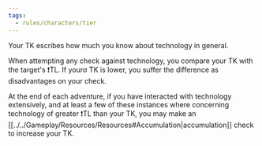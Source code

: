 ```yaml
---
tags:
  - rules/characters/tier
---
```

Your TK escribes how much you know about technology in general.

When attempting any check against technology, you compare your TK with the target's ❗TL. If yourσ TK is lower, you suffer the difference as disadvantages on your check.

At the end of each adventure, if you have interacted with technology extensively, and at least a few of these instances where concerning technology of greater ❗TL than your TK, you may make an [[../../Gameplay/Resources/Resources#Accumulation|accumulation]] check to increase your TK.